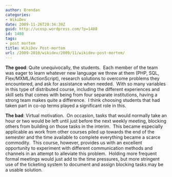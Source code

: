 ```yaml
---
author: Brendan
categories:
- WikiDev
date: 2009-11-26T20:34:39Z
guid: http://ucosp.wordpress.com/?p=1488
id: 1488
tags:
- post mortem
title: WikiDev Post-mortem
url: /2009-2010/wikidev/2009/11/wikidev-post-mortem/
---
```


**The good**: Quite unequivocally, the students.  Each member of the team was eager to learn whatever new language we threw at them (PHP, SQL, Flex/MXML/ActionScript), research solutions to overcome problems they encountered, and ask for assistance when needed.  With so many variables in this type of distributed course, including the different experiences and skill sets that comes with being from four separate institutions, having a strong team makes quite a difference.  I think choosing students that had taken part in co-op terms played a significant role in this.

**The bad**: Virtual motivation.  On occasion, tasks that would normally take an hour or two would be left until just before the next weekly meeting, blocking others from building on those tasks in the interim.  This became especially applicable as work from other courses piled up towards the end of the semester and the time available to complete everything became a scarce commodity.  This course, however, provides us with an excellent opportunity to experiment with different communication methods and channels in an attempt to alleviate this problem.  Holding more frequent formal meetings would just add to the time pressures, but more stringent use of the ticketing system to document and assign blocking tasks may be a usable solution.